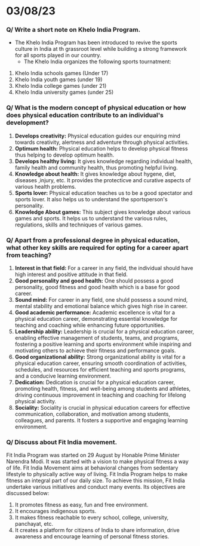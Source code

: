 # 03/08/23 

### Q/ Write a short note on Khelo India Program.
- The Khelo India Program has been introduced to revive the sports culture in India at th grassroot level while building a strong framework for all sports played in our country. <br>
  - The Khelo India organizes the following sports tournatment: 

1. Khelo India schools games (Under 17)
2. Khelo India youth games (under 19)
3. Khelo India college games (under 21)
4. Khelo India university games (under 25)

### Q/ What is the modern concept of physical education or how does physical education contribute to an individual's development? 
1. **Develops creativity:** Physical education guides our enquiring mind towards creativity, alertness and adventure through physical activities.
2. **Optimum health:** Physical education helps to develop physical fitness thus helping to develop optimum health. 
3. **Develops healthy living:** It gives knowledge regarding individual health, family health and community health, thus promoting helpful living. 
4. **Knowledge about health:** It gives knowledge about hygene, diet, diseases ,injury, etc. It provides the protecticve and curative aspects of various health problems. 
5. **Sports lover:** Physical education teaches us to be a good spectator and sports lover. It also helps us to understand the sportsperson's personality. 
6. **Knowledge About games:** This subject gives knowledge about various games and sports. It helps us to understand the various rules, regulations, skills and techniques of various games. 

### Q/ Apart from a professional degree in physical education, what other key skills are required for opting for a career apart from teaching? 
1. **Interest in that field:** For a career in any field, the individual should have high interest and positive attitude in that field. 
2. **Good personality and good health:** One should possess a good personality, good fitness and good health which is a base for good career. 
3. **Sound mind:** For career in any field, one shuld possess a sound mind, mental stability and emotional balance which gives high rise in career. 
4. **Good academic performance:** Academic excellence is vital for a physical education career, demonstrating essential knowledge for teaching and coaching while enhancing future opportunities.
5. **Leadership ability:** Leadership is crucial for a physical education career, enabling effective management of students, teams, and programs, fostering a positive learning and sports environment while inspiring and motivating others to achieve their fitness and performance goals.
6. **Good organizational ability:** Strong organizational ability is vital for a physical education career, ensuring smooth coordination of activities, schedules, and resources for efficient teaching and sports programs, and a conducive learning environment.
7. **Dedication:** Dedication is crucial for a physical education career, promoting health, fitness, and well-being among students and athletes, driving continuous improvement in teaching and coaching for lifelong physical activity.
8. **Sociality:** Sociality is crucial in physical education careers for effective communication, collaboration, and motivation among students, colleagues, and parents. It fosters a supportive and engaging learning environment.

### Q/ Discuss about Fit India movement. 

Fit India Program was started on 29 August by Honable Prime Minister Narendra Modi. It was started with a vision to make physical fitness a way of life. Fit India Movement aims at behavioral changes from sedentary lifestyle to physically active way of living. Fit India Program helps to make fitness an integral part of our daily size. To achieve this mission, Fit India undertake various initiatives and conduct many events. Its objectives are discussed below: 

1. It promotes fitness as easy, fun and free environment. 
2. It encourages indigenous sports. 
3. It makes fitness reachable to every school, college, university, panchayat, etc. 
4. It creates a platform for citizens of India to share information, drive awareness and encourage learning of personal fitness stories. 